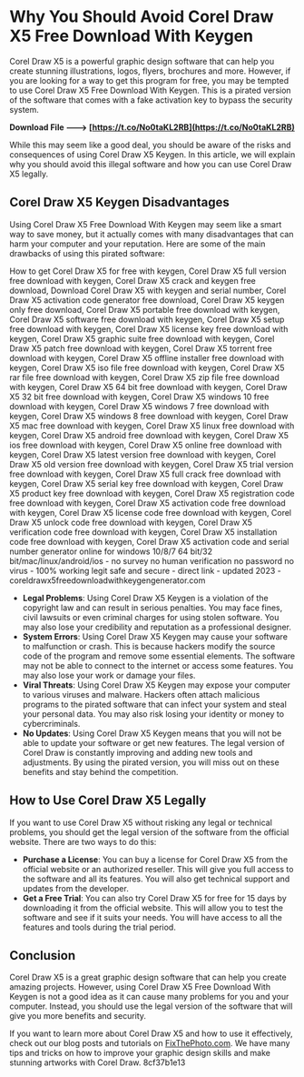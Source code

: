 
 
# Why You Should Avoid Corel Draw X5 Free Download With Keygen
 
Corel Draw X5 is a powerful graphic design software that can help you create stunning illustrations, logos, flyers, brochures and more. However, if you are looking for a way to get this program for free, you may be tempted to use Corel Draw X5 Free Download With Keygen. This is a pirated version of the software that comes with a fake activation key to bypass the security system.
 
**Download File ---> [https://t.co/No0taKL2RB](https://t.co/No0taKL2RB)**


 
While this may seem like a good deal, you should be aware of the risks and consequences of using Corel Draw X5 Keygen. In this article, we will explain why you should avoid this illegal software and how you can use Corel Draw X5 legally.
  
## Corel Draw X5 Keygen Disadvantages
 
Using Corel Draw X5 Free Download With Keygen may seem like a smart way to save money, but it actually comes with many disadvantages that can harm your computer and your reputation. Here are some of the main drawbacks of using this pirated software:
 
How to get Corel Draw X5 for free with keygen,  Corel Draw X5 full version free download with keygen,  Corel Draw X5 crack and keygen free download,  Download Corel Draw X5 with keygen and serial number,  Corel Draw X5 activation code generator free download,  Corel Draw X5 keygen only free download,  Corel Draw X5 portable free download with keygen,  Corel Draw X5 software free download with keygen,  Corel Draw X5 setup free download with keygen,  Corel Draw X5 license key free download with keygen,  Corel Draw X5 graphic suite free download with keygen,  Corel Draw X5 patch free download with keygen,  Corel Draw X5 torrent free download with keygen,  Corel Draw X5 offline installer free download with keygen,  Corel Draw X5 iso file free download with keygen,  Corel Draw X5 rar file free download with keygen,  Corel Draw X5 zip file free download with keygen,  Corel Draw X5 64 bit free download with keygen,  Corel Draw X5 32 bit free download with keygen,  Corel Draw X5 windows 10 free download with keygen,  Corel Draw X5 windows 7 free download with keygen,  Corel Draw X5 windows 8 free download with keygen,  Corel Draw X5 mac free download with keygen,  Corel Draw X5 linux free download with keygen,  Corel Draw X5 android free download with keygen,  Corel Draw X5 ios free download with keygen,  Corel Draw X5 online free download with keygen,  Corel Draw X5 latest version free download with keygen,  Corel Draw X5 old version free download with keygen,  Corel Draw X5 trial version free download with keygen,  Corel Draw X5 full crack free download with keygen,  Corel Draw X5 serial key free download with keygen,  Corel Draw X5 product key free download with keygen,  Corel Draw X5 registration code free download with keygen,  Corel Draw X5 activation code free download with keygen,  Corel Draw X5 license code free download with keygen,  Corel Draw X5 unlock code free download with keygen,  Corel Draw X5 verification code free download with keygen,  Corel Draw X5 installation code free download with keygen,  Corel Draw X5 activation code and serial number generator online for windows 10/8/7 64 bit/32 bit/mac/linux/android/ios - no survey no human verification no password no virus - 100% working legit safe and secure - direct link - updated 2023 - coreldrawx5freedownloadwithkeygengenerator.com
 
- **Legal Problems**: Using Corel Draw X5 Keygen is a violation of the copyright law and can result in serious penalties. You may face fines, civil lawsuits or even criminal charges for using stolen software. You may also lose your credibility and reputation as a professional designer.
- **System Errors**: Using Corel Draw X5 Keygen may cause your software to malfunction or crash. This is because hackers modify the source code of the program and remove some essential elements. The software may not be able to connect to the internet or access some features. You may also lose your work or damage your files.
- **Viral Threats**: Using Corel Draw X5 Keygen may expose your computer to various viruses and malware. Hackers often attach malicious programs to the pirated software that can infect your system and steal your personal data. You may also risk losing your identity or money to cybercriminals.
- **No Updates**: Using Corel Draw X5 Keygen means that you will not be able to update your software or get new features. The legal version of Corel Draw is constantly improving and adding new tools and adjustments. By using the pirated version, you will miss out on these benefits and stay behind the competition.

## How to Use Corel Draw X5 Legally
 
If you want to use Corel Draw X5 without risking any legal or technical problems, you should get the legal version of the software from the official website. There are two ways to do this:

- **Purchase a License**: You can buy a license for Corel Draw X5 from the official website or an authorized reseller. This will give you full access to the software and all its features. You will also get technical support and updates from the developer.
- **Get a Free Trial**: You can also try Corel Draw X5 for free for 15 days by downloading it from the official website. This will allow you to test the software and see if it suits your needs. You will have access to all the features and tools during the trial period.

## Conclusion
 
Corel Draw X5 is a great graphic design software that can help you create amazing projects. However, using Corel Draw X5 Free Download With Keygen is not a good idea as it can cause many problems for you and your computer. Instead, you should use the legal version of the software that will give you more benefits and security.
 
If you want to learn more about Corel Draw X5 and how to use it effectively, check out our blog posts and tutorials on [FixThePhoto.com](https://fixthephoto.com/coreldraw-x5-keygen.html). We have many tips and tricks on how to improve your graphic design skills and make stunning artworks with Corel Draw.
 8cf37b1e13
 
